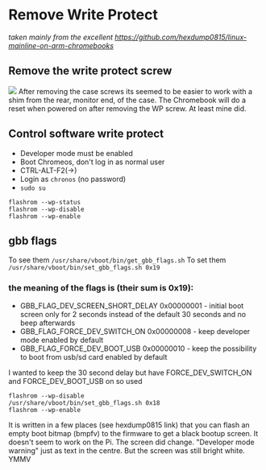 # Remove Write Protect
*taken mainly from the excellent https://github.com/hexdump0815/linux-mainline-on-arm-chromebooks*

## Remove the write protect screw
![](https://i.imgur.com/MBU51sS.jpg)
After removing the case screws its seemed to be easier to work with a shim from the rear, monitor end, of the case.
The Chromebook will do a reset when powered on after removing the WP screw. At least mine did.

## Control software write protect
 - Developer mode must be enabled
 - Boot Chromeos, don't log in as normal user
 - CTRL-ALT-F2(→)
 - Login as `chronos` (no password)
 - `sudo su`
```
flashrom --wp-status
flashrom --wp-disable
flashrom --wp-enable
```
## gbb flags
To see them `/usr/share/vboot/bin/get_gbb_flags.sh`
To set them `/usr/share/vboot/bin/set_gbb_flags.sh 0x19`
### the meaning of the flags is (their sum is 0x19):
 - GBB_FLAG_DEV_SCREEN_SHORT_DELAY 0x00000001 - initial boot screen only for 2 seconds instead of the default 30 seconds and no beep afterwards
 - GBB_FLAG_FORCE_DEV_SWITCH_ON 0x00000008 - keep developer mode enabled by default
 - GBB_FLAG_FORCE_DEV_BOOT_USB 0x00000010 - keep the possibility to boot from usb/sd card enabled by default  
 
I wanted to keep the 30 second delay but have FORCE_DEV_SWITCH_ON and FORCE_DEV_BOOT_USB on so used
```
flashrom --wp-disable
/usr/share/vboot/bin/set_gbb_flags.sh 0x18
flashrom --wp-enable
```

It is written in a few places (see hexdump0815 link)  that you can flash an empty boot bitmap (bmpfv) to the firmware to get a black bootup screen. It doesn't seem to work on the Pi. The screen did change. "Developer mode warning" just as text in the centre. But the screen was still bright white. YMMV
